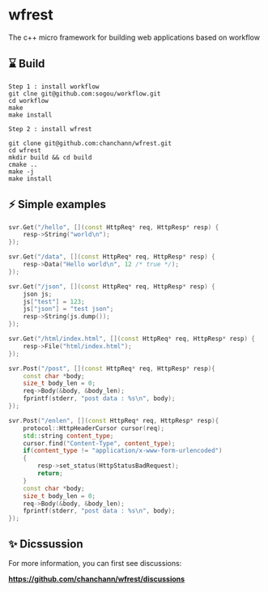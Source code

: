 # wfrest

The c++ micro framework for building web applications based on workflow

## ⌛️ Build

```
Step 1 : install workflow
git clne git@github.com:sogou/workflow.git
cd workflow
make
make install
```

```
Step 2 : install wfrest

git clone git@github.com:chanchann/wfrest.git
cd wfrest
mkdir build && cd build
cmake ..
make -j 
make install
```

## ⚡️ Simple examples

```cpp
svr.Get("/hello", [](const HttpReq* req, HttpResp* resp) {
    resp->String("world\n");
});

svr.Get("/data", [](const HttpReq* req, HttpResp* resp) {
    resp->Data("Hello world\n", 12 /* true */);
});

svr.Get("/json", [](const HttpReq* req, HttpResp* resp) {
    json js;
    js["test"] = 123;
    js["json"] = "test json";
    resp->String(js.dump());
});

svr.Get("/html/index.html", [](const HttpReq* req, HttpResp* resp) {
    resp->File("html/index.html");
});

svr.Post("/post", [](const HttpReq* req, HttpResp* resp){
    const char *body;
    size_t body_len = 0;
    req->Body(&body, &body_len);
    fprintf(stderr, "post data : %s\n", body);
});

svr.Post("/enlen", [](const HttpReq* req, HttpResp* resp){
    protocol::HttpHeaderCursor cursor(req);
    std::string content_type;
    cursor.find("Content-Type", content_type);
    if(content_type != "application/x-www-form-urlencoded")
    {
        resp->set_status(HttpStatusBadRequest);
        return;
    }
    const char *body;
    size_t body_len = 0;
    req->Body(&body, &body_len);
    fprintf(stderr, "post data : %s\n", body);
});
```

## ✨ Dicssussion

For more information, you can first see discussions:

**https://github.com/chanchann/wfrest/discussions**